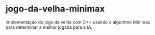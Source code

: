 # jogo-da-velha-minimax
Implementação do jogo da velha com C++ usando o algoritmo Minimax para determinar a melhor jogada para a IA.
